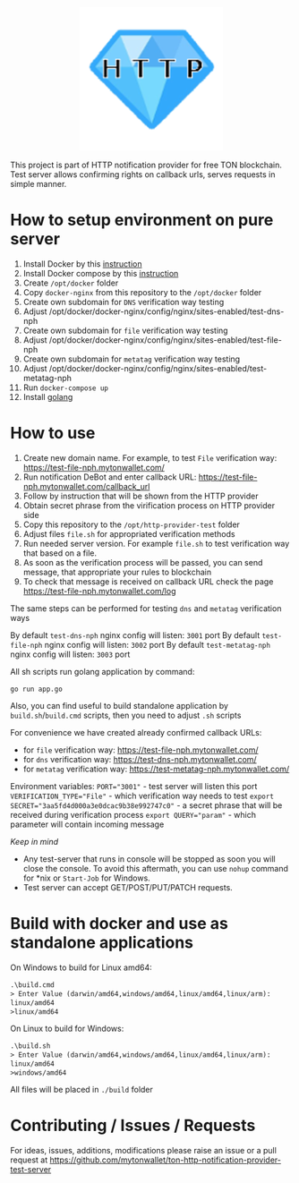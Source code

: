 <div align="center">
  <img src="./images/icon.png" title="TON HTTP notification provider test server">
</div>

This project is part of HTTP notification provider for free TON blockchain. Test server allows confirming rights on callback urls, serves requests in simple manner.

# How to setup environment on pure server

1. Install Docker by this [instruction](https://docs.docker.com/engine/install/)
2. Install Docker compose by this [instruction](https://docs.docker.com/compose/install/)
3. Create `/opt/docker` folder
4. Copy `docker-nginx` from this repository to the `/opt/docker` folder
5. Create own subdomain for `DNS` verification way testing
6. Adjust /opt/docker/docker-nginx/config/nginx/sites-enabled/test-dns-nph
7. Create own subdomain for `file` verification way testing
8. Adjust /opt/docker/docker-nginx/config/nginx/sites-enabled/test-file-nph
9. Create own subdomain for `metatag` verification way testing
10. Adjust /opt/docker/docker-nginx/config/nginx/sites-enabled/test-metatag-nph
11. Run `docker-compose up`
12. Install [golang](https://golang.org/dl/)

# How to use

1. Create new domain name. For example, to test `File` verification way: https://test-file-nph.mytonwallet.com/
2. Run notification DeBot and enter callback URL: https://test-file-nph.mytonwallet.com/callback_url
3. Follow by instruction that will be shown from the HTTP provider
4. Obtain secret phrase from the virification process on HTTP provider side
5. Copy this repository to the `/opt/http-provider-test` folder
6. Adjust files `file.sh` for appropriated verification methods
7. Run needed server version. For example `file.sh` to test verification way that based on a file.
8. As soon as the verification process will be passed, you can send message, that appropriate your rules to blockchain
9. To check that message is received on callback URL check the page https://test-file-nph.mytonwallet.com/log

The same steps can be performed for testing `dns` and `metatag` verification ways

By default `test-dns-nph` nginx config will listen: `3001` port
By default `test-file-nph` nginx config will listen: `3002` port
By default `test-metatag-nph` nginx config will listen: `3003` port

All sh scripts run golang application by command:
```console
go run app.go
```

Also, you can find useful to build standalone application by `build.sh`/`build.cmd` scripts, then you need to adjust `.sh` scripts

For convenience we have created already confirmed callback URLs:
* for `file` verification way: https://test-file-nph.mytonwallet.com/
* for `dns` verification way: https://test-dns-nph.mytonwallet.com/
* for `metatag` verification way: https://test-metatag-nph.mytonwallet.com/

Environment variables:
`PORT="3001"` - test server will listen this port
`VERIFICATION_TYPE="File"` - which verification way needs to test
`export SECRET="3aa5fd4d000a3e0dcac9b38e992747c0"` - a secret phrase that will be received during verification process
`export QUERY="param"` - which parameter will contain incoming message

*Keep in mind*

* Any test-server that runs in console will be stopped as soon you will close the console. To avoid this aftermath, you can use `nohup` command for *nix or `Start-Job` for Windows.
* Test server can accept GET/POST/PUT/PATCH requests.

# Build with docker and use as standalone applications 

On Windows to build for Linux amd64:

```console
.\build.cmd
> Enter Value (darwin/amd64,windows/amd64,linux/amd64,linux/arm): linux/amd64
>linux/amd64
```

On Linux to build for Windows:

```console
.\build.sh
> Enter Value (darwin/amd64,windows/amd64,linux/amd64,linux/arm): linux/amd64
>windows/amd64
```

All files will be placed in `./build` folder

# Contributing / Issues / Requests

For ideas, issues, additions, modifications please raise an issue or a pull request at https://github.com/mytonwallet/ton-http-notification-provider-test-server